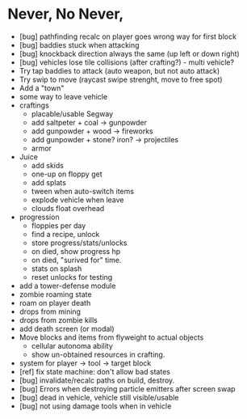 # Never, No Never,

* [bug] pathfinding recalc on player goes wrong way for first block
* [bug] baddies stuck when attacking
* [bug] knockback direction always the same (up left or down right)
* [bug] vehicles lose tile collisions (after crafting?) - multi vehicle?
* Try tap baddies to attack (auto weapon, but not auto attack)
* Try swip to move (raycast swipe strenght, move to free spot)
* Add a "town"
* some way to leave vehicle
* craftings
  * placable/usable Segway
  * add saltpeter + coal -> gunpowder
  * add gunpowder + wood -> fireworks
  * add gunpowder + stone? iron? -> projectiles
  * armor
* Juice
  * add skids
  * one-up on floppy get
  * add splats
  * tween when auto-switch items
  * explode vehicle when leave
  * clouds float overhead
* progression
  * floppies per day
  * find a recipe, unlock
  * store progress/stats/unlocks
  * on died, show progress hp
  * on died, "surived for" time.
  * stats on splash
  * reset unlocks for testing
* add a tower-defense module
* zombie roaming state
* roam on player death
* drops from mining
* drops from zombie kills
* add death screen (or modal)
* Move blocks and items from flyweight to actual objects
  * cellular autonoma ability
  * show un-obtained resources in crafting.
* system for player -> tool -> target block
* [ref] fix state machine: don't allow bad states
* [bug] invalidate/recalc paths on build, destroy.
* [bug] Errors when destroying particle emitters after screen swap
* [bug] dead in vehicle, vehicle still visible/usable
* [bug] not using damage tools when in vehicle
